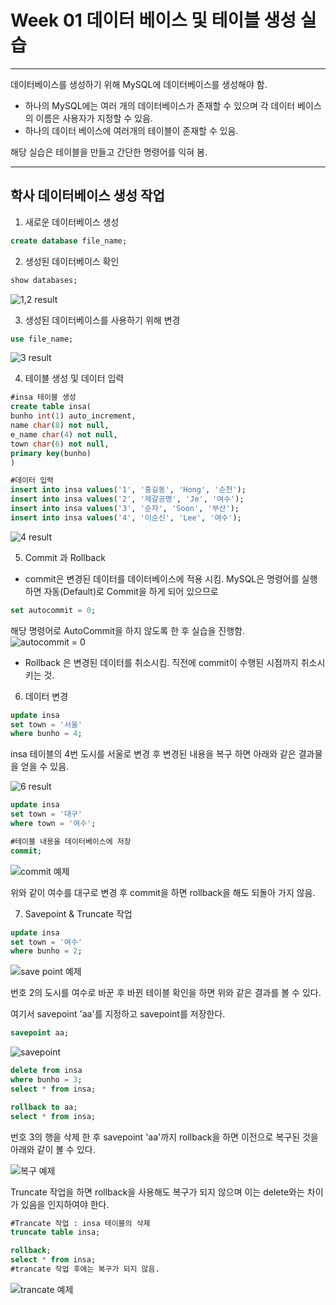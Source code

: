# Week 01 데이터 베이스 및 테이블 생성 실습
---
데이터베이스를 생성하기 위해 MySQL에 데이터베이스를 생성해야 함.   
- 하나의 MySQL에는 여러 개의 데이터베이스가 존재할 수 있으며 각 데이터 베이스의 이름은 사용자가 지정할 수 있음. 
- 하나의 데이터 베이스에 여러개의 테이블이 존재할 수 있음.
   
해당 실습은 테이블을 만들고 간단한 명령어를 익혀 봄.   

---   
## 학사 데이터베이스 생성 작업

1. 새로운 데이터베이스 생성   
``` sql
create database file_name;
``` 

2. 생성된 데이터베이스 확인   
``` sql
show databases;
```

![1,2 result](https://github.com/YOOHYOJEONG/SQL_study/blob/master/week01/images/01.JPG?raw=true)

3. 생성된 데이터베이스를 사용하기 위해 변경   
``` sql
use file_name;
```

![3 result](https://github.com/YOOHYOJEONG/SQL_study/blob/master/week01/images/02.JPG?raw=true)

4. 테이블 생성 및 데이터 입력
```sql
#insa 테이블 생성
create table insa(
bunho int(1) auto_increment,
name char(8) not null,
e_name char(4) not null,
town char(6) not null,
primary key(bunho)
)
```

```sql
#데이터 입력
insert into insa values('1', '홍길동', 'Hong', '순천');
insert into insa values('2', '제갈공명', 'Je', '여수');
insert into insa values('3', '순자', 'Soon', '부산');
insert into insa values('4', '이순신', 'Lee', '여수');
```

![4 result](https://github.com/YOOHYOJEONG/SQL_study/blob/master/week01/images/04.JPG?raw=true)

5. Commit 과 Rollback
- commit은 변경된 데이터를 데이터베이스에 적용 시킴. MySQL은 명령어를 실행하면 자동(Default)로 Commit을 하게 되어 있으므로
```sql 
set autocommit = 0;
```
해당 명령어로 AutoCommit을 하지 않도록 한 후 실습을 진행함.   
![autocommit = 0](https://github.com/YOOHYOJEONG/SQL_study/blob/master/week01/images/05.JPG?raw=true)

- Rollback 은 변경된 데이터를 취소시킴. 직전에 commit이 수행된 시점까지 취소시키는 것.

6. 데이터 변경
```sql
update insa
set town = '서울'
where bunho = 4;
```

insa 테이블의 4번 도시를 서울로 변경 후 변경된 내용을 복구 하면 아래와 같은 결과물을 얻을 수 있음.   

![6 result](https://github.com/YOOHYOJEONG/SQL_study/blob/master/week01/images/06.JPG?raw=true)


```sql
update insa
set town = '대구'
where town = '여수';
```

```sql
#테이블 내용을 데이터베이스에 저장
commit;
``` 

![commit 예제](https://github.com/YOOHYOJEONG/SQL_study/blob/master/week01/images/07.JPG?raw=true)   

위와 같이 여수를 대구로 변경 후 commit을 하면  rollback을 해도 되돌아 가지 않음.   
   

7. Savepoint & Truncate 작업

```sql
update insa
set town = '여수'
where bunho = 2;
```

![save point 예제](https://github.com/YOOHYOJEONG/SQL_study/blob/master/week01/images/08.JPG?raw=true)   

번호 2의 도시를 여수로 바꾼 후 바뀐 테이블 확인을 하면 위와 같은 결과를 볼 수 있다.   

여기서 savepoint 'aa'를 지정하고 savepoint를 저장한다.
```sql
savepoint aa;
```
![savepoint](https://github.com/YOOHYOJEONG/SQL_study/blob/master/week01/images/09.JPG?raw=true)


```sql
delete from insa
where bunho = 3;
select * from insa;
```

```sql
rollback to aa;
select * from insa;
```

번호 3의 행을 삭제 한 후 savepoint 'aa'까지 rollback을 하면 이전으로 복구된 것을 아래와 같이 볼 수 있다.

![복구 예제](https://github.com/YOOHYOJEONG/SQL_study/blob/master/week01/images/10.JPG?raw=true)


Truncate 작업을 하면 rollback을 사용해도 복구가 되지 않으며 이는 delete와는 차이가 있음을 인지하여야 한다.

```sql
#Trancate 작업 : insa 테이블의 삭제
truncate table insa;
```

```sql
rollback;
select * from insa;
#trancate 작업 후에는 복구가 되지 않음.
```

![trancate 예제](https://github.com/YOOHYOJEONG/SQL_study/blob/master/week01/images/11.JPG?raw=true)